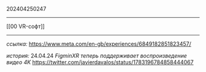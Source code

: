 202404250247
***
[[00 VR-софт]]
***
*ссылка:*
https://www.meta.com/en-gb/experiences/6849182851823457/

*история:*
24.04.24 *FigminXR теперь поддерживает воспроизведение видео 4K*
https://twitter.com/javierdavalos/status/1783196784858444067